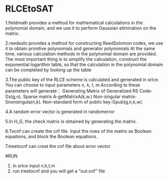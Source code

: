 # RLCEtoSAT
  1.fieldmath provides a method for mathematical calculations in the polynomial domain, 
    and we use it to perform Gaussian elimination on the matrix.

  2.reedsolo provides a method for constructing ReedSolomon codes, 
    we use it to obtain primitive polynomials and generator polynomials
    At the same time, various calculation methods in the polynomial domain are provided.
    The most important thing is to simplify the calculation, construct the exponential logarithm table, 
    so that the calculation in the polynomial domain can be completed by looking up the table
  
  
  3.The public key of the RLCE scheme is calculated and generated in srlce.
    You can choose to input parameters n, k, t, m
    According to these parameters will generate：
    Generating Matrix of Generalized RS Code-Gs(g,n).
    Sparse matrix A-getMatrixA(k,w.)
    Non-singular matrix-Snonsingula(n,k).
    Non-standard form of public key-Gpub(g,n,k,w).
  
  4.A random error vector is generated in randomerror

  5.In H_G, the check matrix is obtained by generating the matrix.

  6.Tocnf can create the cnf file.
    Input the rows of the matrix as Boolean equations, and block the Boolean equations.
    
  7.treetocnf can creat the cnf file about  error vector

#RUN 
1. In srlce input n,k,t,m
2. run  treetocnf and you will get a "out.cnf" file

